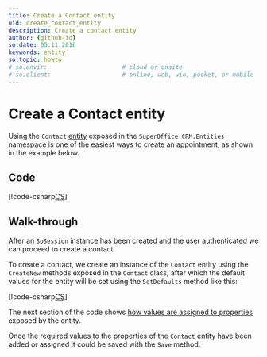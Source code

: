 ```yaml
---
title: Create a Contact entity
uid: create_contact_entity
description: Create a contact entity
author: {github-id}
so.date: 05.11.2016
keywords: entity
so.topic: howto
# so.envir:                     # cloud or onsite
# so.client:                    # online, web, win, pocket, or mobile
---
```


# Create a Contact entity

Using the `Contact` [entity][1] exposed in the `SuperOffice.CRM.Entities` namespace is one of the easiest ways to create an appointment, as shown in the example below.

## Code

[!code-csharp[CS](includes/create-contact-entity.cs)]

## Walk-through

After an `SoSession` instance has been created and the user authenticated we can proceed to create a contact.

To create a contact, we create an instance of the `Contact` entity using the `CreateNew` methods exposed in the `Contact` class, after which the default values for the entity will be set using the `SetDefaults` method like this:

[!code-csharp[CS](includes/create-contact-entity.cs?range=7,11)]

The next section of the code shows [how values are assigned to properties][2] exposed by the entity.

Once the required values to the properties of the `Contact` entity have been added or assigned it could be saved with the `Save` method.

<!-- Referenced links -->
[1]: ../../netserver/entities/index.md
[2]: ../../netserver/entities/create-entity.md
